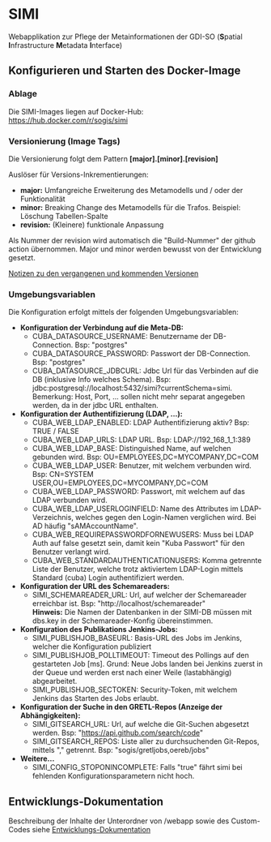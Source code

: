 # SIMI

Webapplikation zur Pflege der Metainformationen der GDI-SO (**S**patial **I**nfrastructure **M**etadata **I**nterface)

## Konfigurieren und Starten des Docker-Image

### Ablage

Die SIMI-Images liegen auf Docker-Hub: <https://hub.docker.com/r/sogis/simi>

### Versionierung (Image Tags)

Die Versionierung folgt dem Pattern **\[major\].\[minor\].\[revision\]**

Auslöser für Versions-Inkrementierungen:

* **major:** Umfangreiche Erweiterung des Metamodells und / oder der Funktionalität
* **minor:** Breaking Change des Metamodells für die Trafos. Beispiel: Löschung Tabellen-Spalte
* **revision:** (Kleinere) funktionale Anpassung

Als Nummer der revision wird automatisch die "Build-Nummer" der github action übernommen. 
Major und minor werden bewusst von der Entwicklung gesetzt.

[Notizen zu den vergangenen und kommenden Versionen](doc/versions.md)

### Umgebungsvariablen

Die Konfiguration erfolgt mittels der folgenden Umgebungsvariablen:

* **Konfiguration der Verbindung auf die Meta-DB:**
  * CUBA_DATASOURCE_USERNAME: Benutzername der DB-Connection. Bsp: "postgres"
  * CUBA_DATASOURCE_PASSWORD: Passwort der DB-Connection. Bsp: "postgres"
  * CUBA_DATASOURCE_JDBCURL: Jdbc Url für das Verbinden auf die DB (inklusive Info welches Schema). Bsp: jdbc:postgresql://localhost:5432/simi?currentSchema=simi.   
    Bemerkung: Host, Port, ... sollen nicht mehr separat angegeben werden, da in der jdbc URL enthalten.
* **Konfiguration der Authentifizierung (LDAP, ...):**
  * CUBA_WEB_LDAP_ENABLED: LDAP Authentifizierung aktiv? Bsp: TRUE / FALSE
  * CUBA_WEB_LDAP_URLS: LDAP URL. Bsp: LDAP://192_168_1_1:389
  * CUBA_WEB_LDAP_BASE: Distinguished Name, auf welchen gebunden wird. Bsp: OU=EMPLOYEES,DC=MYCOMPANY,DC=COM
  * CUBA_WEB_LDAP_USER: Benutzer, mit welchem verbunden wird. Bsp: CN=SYSTEM USER,OU=EMPLOYEES,DC=MYCOMPANY,DC=COM
  * CUBA_WEB_LDAP_PASSWORD: Passwort, mit welchem auf das LDAP verbunden wird.
  * CUBA_WEB_LDAP_USERLOGINFIELD: Name des Attributes im LDAP-Verzeichnis, welches gegen den Login-Namen 
  verglichen wird. Bei AD häufig "sAMAccountName".
  * CUBA_WEB_REQUIREPASSWORDFORNEWUSERS: Muss bei LDAP Auth auf false gesetzt sein, damit kein "Kuba Passwort" für
  den Benutzer verlangt wird.
  * CUBA_WEB_STANDARDAUTHENTICATIONUSERS: Komma getrennte Liste der Benutzer, welche trotz aktiviertem LDAP-Login mittels Standard 
  (cuba) Login authentifiziert werden. 
* **Konfiguration der URL des Schemareaders:**
  * SIMI_SCHEMAREADER_URL: Url, auf welcher der Schemareader erreichbar ist. Bsp: "http://localhost/schemareader"   
    **Hinweis:** Die Namen der Datenbanken in der SIMI-DB müssen mit dbs.key in der Schemareader-Konfig übereinstimmen.
* **Konfiguration des Publikations Jenkins-Jobs:**   
  * SIMI_PUBLISHJOB_BASEURL: Basis-URL des Jobs im Jenkins, welcher die Konfiguration publiziert
  * SIMI_PUBLISHJOB_POLLTIMEOUT: Timeout des Pollings auf den gestarteten Job \[ms\]. Grund: Neue Jobs landen bei 
  Jenkins zuerst in der Queue und werden erst nach einer Weile (lastabhängig) abgearbeitet.  
  * SIMI_PUBLISHJOB_SECTOKEN: Security-Token, mit welchem Jenkins das Starten des Jobs erlaubt. 
* **Konfiguration der Suche in den GRETL-Repos (Anzeige der Abhängigkeiten):**
  * SIMI_GITSEARCH_URL: Url, auf welche die Git-Suchen abgesetzt werden. Bsp: "https://api.github.com/search/code"
  * SIMI_GITSEARCH_REPOS: Liste aller zu durchsuchenden Git-Repos, mittels "," getrennt. Bsp: "sogis/gretljobs,oereb/jobs"
* **Weitere...**
  * SIMI_CONFIG_STOPONINCOMPLETE: Falls "true" fährt simi bei fehlenden Konfigurationsparametern nicht hoch.

## Entwicklungs-Dokumentation

Beschreibung der Inhalte der Unterordner von /webapp sowie des Custom-Codes siehe [Entwicklungs-Dokumentation](doc/development.md)

